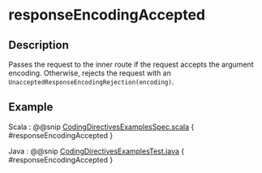 # responseEncodingAccepted

## Description

Passes the request to the inner route if the request accepts the argument encoding. Otherwise, rejects the request with an `UnacceptedResponseEncodingRejection(encoding)`.

## Example

Scala
:  @@snip [CodingDirectivesExamplesSpec.scala]($test$/scala/docs/http/scaladsl/server/directives/CodingDirectivesExamplesSpec.scala) { #responseEncodingAccepted }

Java
:  @@snip [CodingDirectivesExamplesTest.java]($test$/java/docs/http/javadsl/server/directives/CodingDirectivesExamplesTest.java) { #responseEncodingAccepted }

